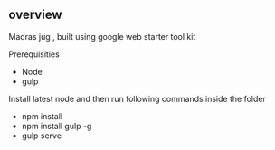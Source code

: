 ## overview 

Madras jug , built using google web starter tool kit

Prerequisities 

- Node 
- gulp 

Install latest node and then run following commands inside the folder 

- npm install 
- npm install gulp -g 
- gulp serve 


